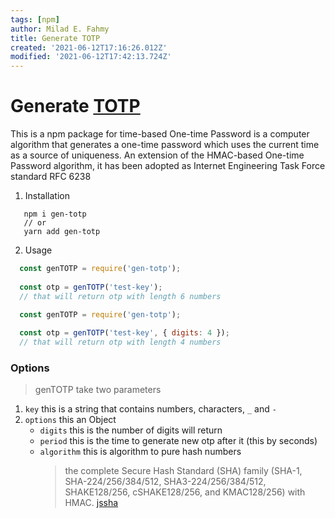 ```yaml
---
tags: [npm]
author: Milad E. Fahmy
title: Generate TOTP
created: '2021-06-12T17:16:26.012Z'
modified: '2021-06-12T17:42:13.724Z'
---
```


# Generate [TOTP](https://www.npmjs.com/package/gen-totp)

<p>This is a npm package for time-based One-time Password is a computer algorithm that generates a one-time password which uses the current time as a source of uniqueness. An extension of the HMAC-based One-time Password algorithm, it has been adopted as Internet Engineering Task Force standard RFC 6238</p>

1. Installation 

```bach
   npm i gen-totp
   // or
   yarn add gen-totp
```

2. Usage

```js
  const genTOTP = require('gen-totp');
  
  const otp = genTOTP('test-key');
  // that will return otp with length 6 numbers
```

```js
  const genTOTP = require('gen-totp');
  
  const otp = genTOTP('test-key', { digits: 4 });
  // that will return otp with length 4 numbers
```

### Options
 > genTOTP take two parameters

 1. `key` this is a string that contains numbers, characters, `_` and `-`
 2. `options` this an Object
    - `digits` this is the number of digits will return
    - `period` this is the time to generate new otp after it (this by seconds)
    - `algorithm` this is algorithm to pure hash numbers 
      > the complete Secure Hash Standard (SHA) family (SHA-1, SHA-224/256/384/512, SHA3-224/256/384/512, SHAKE128/256, cSHAKE128/256, and KMAC128/256) with HMAC. [jssha](https://www.npmjs.com/package/jssha)
  
  